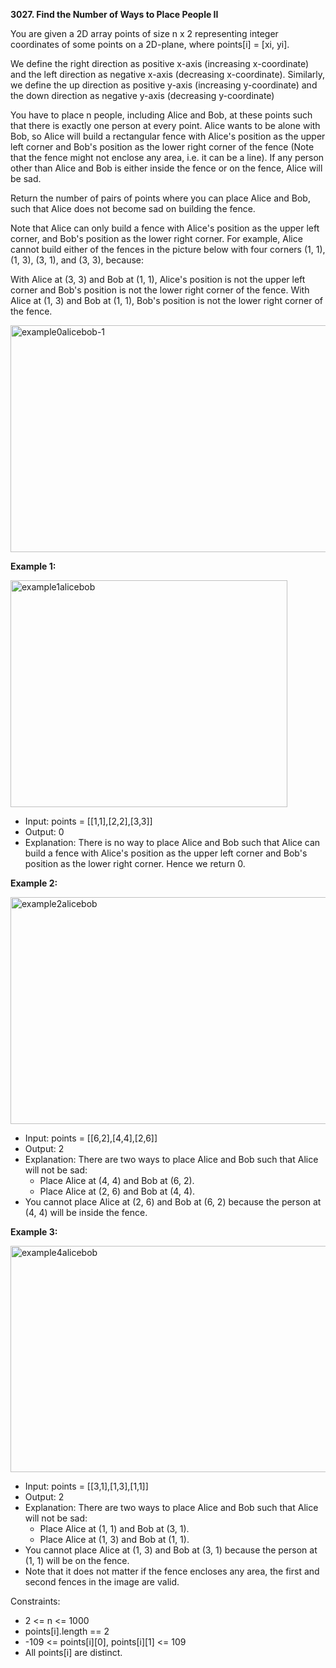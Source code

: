 **3027. Find the Number of Ways to Place People II**

You are given a 2D array points of size n x 2 representing integer coordinates of some points on a 2D-plane, where points[i] = [xi, yi].

We define the right direction as positive x-axis (increasing x-coordinate) and the left direction as negative x-axis (decreasing x-coordinate). Similarly, we define the up direction as positive y-axis (increasing y-coordinate) and the down direction as negative y-axis (decreasing y-coordinate)

You have to place n people, including Alice and Bob, at these points such that there is exactly one person at every point. Alice wants to be alone with Bob, so Alice will build a rectangular fence with Alice's position as the upper left corner and Bob's position as the lower right corner of the fence (Note that the fence might not enclose any area, i.e. it can be a line). If any person other than Alice and Bob is either inside the fence or on the fence, Alice will be sad.

Return the number of pairs of points where you can place Alice and Bob, such that Alice does not become sad on building the fence.

Note that Alice can only build a fence with Alice's position as the upper left corner, and Bob's position as the lower right corner. For example, Alice cannot build either of the fences in the picture below with four corners (1, 1), (1, 3), (3, 1), and (3, 3), because:

With Alice at (3, 3) and Bob at (1, 1), Alice's position is not the upper left corner and Bob's position is not the lower right corner of the fence.
With Alice at (1, 3) and Bob at (1, 1), Bob's position is not the lower right corner of the fence.

<img width="884" height="363" alt="example0alicebob-1" src="https://github.com/user-attachments/assets/4913a941-d120-480f-8b5c-3a5674b3e13b" />
 

**Example 1:**


<img width="443" height="363" alt="example1alicebob" src="https://github.com/user-attachments/assets/5cc64485-82da-408f-8911-b32bb32ba57d" />


- Input: points = [[1,1],[2,2],[3,3]]
- Output: 0
- Explanation: There is no way to place Alice and Bob such that Alice can build a fence with Alice's position as the upper left corner and Bob's position as the lower right corner. Hence we return 0. 



**Example 2:**

<img width="1321" height="363" alt="example2alicebob" src="https://github.com/user-attachments/assets/44cfce5e-6eab-45c3-866a-2a61a290f9f0" />


- Input: points = [[6,2],[4,4],[2,6]]
- Output: 2
- Explanation: There are two ways to place Alice and Bob such that Alice will not be sad:
  - Place Alice at (4, 4) and Bob at (6, 2).
  - Place Alice at (2, 6) and Bob at (4, 4).
- You cannot place Alice at (2, 6) and Bob at (6, 2) because the person at (4, 4) will be inside the fence.


**Example 3:**

<img width="1322" height="362" alt="example4alicebob" src="https://github.com/user-attachments/assets/2031faf6-d76f-432c-b52c-fdc2868f41e0" />


- Input: points = [[3,1],[1,3],[1,1]]
- Output: 2
- Explanation: There are two ways to place Alice and Bob such that Alice will not be sad:
  - Place Alice at (1, 1) and Bob at (3, 1).
  - Place Alice at (1, 3) and Bob at (1, 1).
- You cannot place Alice at (1, 3) and Bob at (3, 1) because the person at (1, 1) will be on the fence.
- Note that it does not matter if the fence encloses any area, the first and second fences in the image are valid.
 

Constraints:

- 2 <= n <= 1000
- points[i].length == 2
- -109 <= points[i][0], points[i][1] <= 109
- All points[i] are distinct.
 
